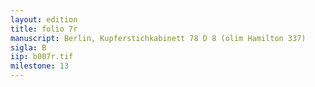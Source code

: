```yaml
---
layout: edition
title: folio 7r
manuscript: Berlin, Kupferstichkabinett 78 D 8 (olim Hamilton 337)
sigla: B
iip: b007r.tif
milestone: 13
---
```

